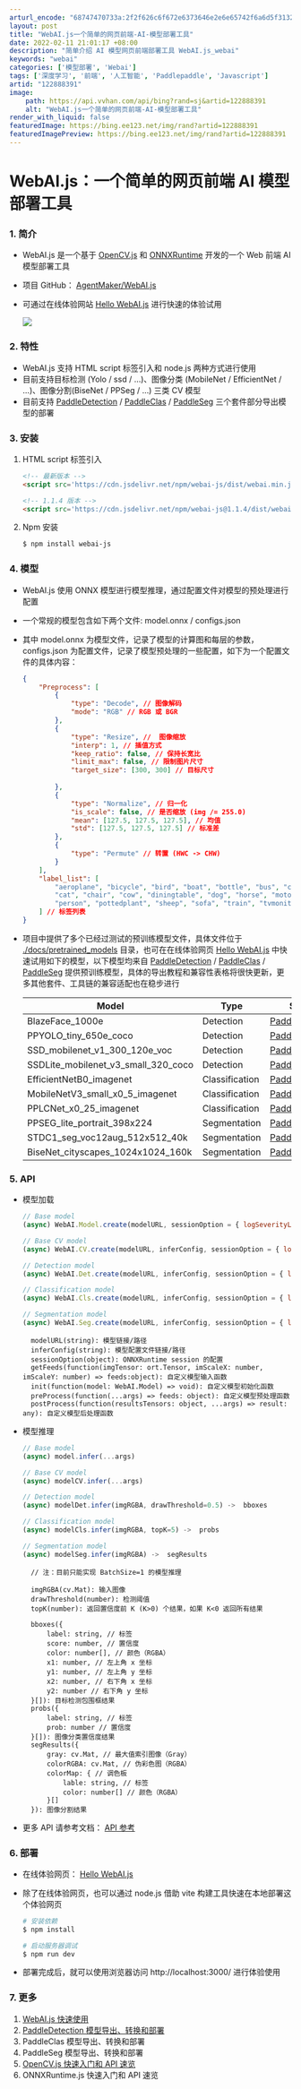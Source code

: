 ```yaml
---
arturl_encode: "68747470733a:2f2f626c6f672e6373646e2e6e65742f6a6d5f31323133382f:61727469636c652f64657461696c732f313232383838333931"
layout: post
title: "WebAI.js一个简单的网页前端-AI-模型部署工具"
date: 2022-02-11 21:01:17 +08:00
description: "简单介绍 AI 模型网页前端部署工具 WebAI.js_webai"
keywords: "webai"
categories: ['模型部署', 'Webai']
tags: ['深度学习', '前端', '人工智能', 'Paddlepaddle', 'Javascript']
artid: "122888391"
image:
    path: https://api.vvhan.com/api/bing?rand=sj&artid=122888391
    alt: "WebAI.js一个简单的网页前端-AI-模型部署工具"
render_with_liquid: false
featuredImage: https://bing.ee123.net/img/rand?artid=122888391
featuredImagePreview: https://bing.ee123.net/img/rand?artid=122888391
---
```


# WebAI.js：一个简单的网页前端 AI 模型部署工具

### 1. 简介

* WebAI.js 是一个基于
  [OpenCV.js](https://docs.opencv.org/4.5.5/d5/d10/tutorial_js_root.html)
  和
  [ONNXRuntime](https://github.com/microsoft/onnxruntime/tree/master/js)
  开发的一个 Web 前端 AI 模型部署工具
* 项目 GitHub：
  [AgentMaker/WebAI.js](https://github.com/AgentMaker/WebAI.js)
* 可通过在线体验网站
  [Hello WebAI.js](https://AgentMaker.github.io/WebAI.js)
  进行快速的体验试用
    
  ![](https://i-blog.csdnimg.cn/blog_migrate/f26e310f034dfab01081fc68d0af326d.png)

### 2. 特性

* WebAI.js 支持 HTML script 标签引入和 node.js 两种方式进行使用
* 目前支持目标检测 (Yolo / ssd / …)、图像分类 (MobileNet / EfficientNet / …)、图像分割(BiseNet / PPSeg / …) 三类 CV 模型
* 目前支持
  [PaddleDetection](https://www.github.com/PaddlePaddle/PaddleDetection)
  /
  [PaddleClas](https://www.github.com/PaddlePaddle/PaddleClas)
  /
  [PaddleSeg](https://www.github.com/PaddlePaddle/PaddleSeg)
  三个套件部分导出模型的部署

### 3. 安装

1. HTML script 标签引入

   ```html
   <!-- 最新版本 -->
   <script src='https://cdn.jsdelivr.net/npm/webai-js/dist/webai.min.js'></script>

   <!-- 1.1.4 版本 -->
   <script src='https://cdn.jsdelivr.net/npm/webai-js@1.1.4/dist/webai.min.js'></script>

   ```
2. Npm 安装

   ```bash
   $ npm install webai-js

   ```

### 4. 模型

* WebAI.js 使用 ONNX 模型进行模型推理，通过配置文件对模型的预处理进行配置
* 一个常规的模型包含如下两个文件: model.onnx / configs.json
* 其中 model.onnx 为模型文件，记录了模型的计算图和每层的参数，configs.json 为配置文件，记录了模型预处理的一些配置，如下为一个配置文件的具体内容：

  ```json
  {
      "Preprocess": [
          {
              "type": "Decode", // 图像解码
              "mode": "RGB" // RGB 或 BGR
          },
          {
              "type": "Resize", //  图像缩放
              "interp": 1, // 插值方式
              "keep_ratio": false, // 保持长宽比
              "limit_max": false, // 限制图片尺寸
              "target_size": [300, 300] // 目标尺寸
              
          },
          {
              "type": "Normalize", // 归一化
              "is_scale": false, // 是否缩放 (img /= 255.0)
              "mean": [127.5, 127.5, 127.5], // 均值
              "std": [127.5, 127.5, 127.5] // 标准差
          },
          {
              "type": "Permute" // 转置 (HWC -> CHW)
          }
      ],
      "label_list": [
          "aeroplane", "bicycle", "bird", "boat", "bottle", "bus", "car", 
          "cat", "chair", "cow", "diningtable", "dog", "horse", "motorbike", 
          "person", "pottedplant", "sheep", "sofa", "train", "tvmonitor"
      ] // 标签列表
  }

  ```
* 项目中提供了多个已经过测试的预训练模型文件，具体文件位于
  [./docs/pretrained\_models](https://github.com/AgentMaker/WebAI.js/tree/main/docs/pretrained_models)
  目录，也可在在线体验网页
  [Hello WebAI.js](https://AgentMaker.github.io/WebAI.js)
  中快速试用如下的模型，以下模型均来自
  [PaddleDetection](https://www.github.com/PaddlePaddle/PaddleDetection)
  /
  [PaddleClas](https://www.github.com/PaddlePaddle/PaddleClas)
  /
  [PaddleSeg](https://www.github.com/PaddlePaddle/PaddleSeg)
  提供预训练模型，具体的导出教程和兼容性表格将很快更新，更多其他套件、工具链的兼容适配也在稳步进行

  | Model | Type | Source |
  | --- | --- | --- |
  | BlazeFace\_1000e | Detection | [PaddleDetection](https://www.github.com/PaddlePaddle/PaddleDetection) |
  | PPYOLO\_tiny\_650e\_coco | Detection | [PaddleDetection](https://www.github.com/PaddlePaddle/PaddleDetection) |
  | SSD\_mobilenet\_v1\_300\_120e\_voc | Detection | [PaddleDetection](https://www.github.com/PaddlePaddle/PaddleDetection) |
  | SSDLite\_mobilenet\_v3\_small\_320\_coco | Detection | [PaddleDetection](https://www.github.com/PaddlePaddle/PaddleDetection) |
  | EfficientNetB0\_imagenet | Classification | [PaddleClas](https://www.github.com/PaddlePaddle/PaddleClas) |
  | MobileNetV3\_small\_x0\_5\_imagenet | Classification | [PaddleClas](https://www.github.com/PaddlePaddle/PaddleClas) |
  | PPLCNet\_x0\_25\_imagenet | Classification | [PaddleClas](https://www.github.com/PaddlePaddle/PaddleClas) |
  | PPSEG\_lite\_portrait\_398x224 | Segmentation | [PaddleSeg](https://www.github.com/PaddlePaddle/PaddleSeg) |
  | STDC1\_seg\_voc12aug\_512x512\_40k | Segmentation | [PaddleSeg](https://www.github.com/PaddlePaddle/PaddleSeg) |
  | BiseNet\_cityscapes\_1024x1024\_160k | Segmentation | [PaddleSeg](https://www.github.com/PaddlePaddle/PaddleSeg) |

### 5. API

* 模型加载

  ```js
  // Base model
  (async) WebAI.Model.create(modelURL, sessionOption = { logSeverityLevel: 4 }, init = null, preProcess = null, postProcess = null) -> model

  // Base CV model
  (async) WebAI.CV.create(modelURL, inferConfig, sessionOption = { logSeverityLevel: 4 }, getFeeds = null, postProcess = null) -> modelCV

  // Detection model
  (async) WebAI.Det.create(modelURL, inferConfig, sessionOption = { logSeverityLevel: 4 }, getFeeds = null, postProcess = null) -> modelDet

  // Classification model
  (async) WebAI.Cls.create(modelURL, inferConfig, sessionOption = { logSeverityLevel: 4 }, getFeeds = null, postProcess = null) -> modelCls

  // Segmentation model
  (async) WebAI.Seg.create(modelURL, inferConfig, sessionOption = { logSeverityLevel: 4 }, getFeeds = null, postProcess = null) -> modelSeg    

  ```

  ```
    modelURL(string): 模型链接/路径
    inferConfig(string): 模型配置文件链接/路径
    sessionOption(object): ONNXRuntime session 的配置
    getFeeds(function(imgTensor: ort.Tensor, imScaleX: number, imScaleY: number) => feeds:object): 自定义模型输入函数
    init(function(model: WebAI.Model) => void): 自定义模型初始化函数
    preProcess(function(...args) => feeds: object): 自定义模型预处理函数
    postProcess(function(resultsTensors: object, ...args) => result: any): 自定义模型后处理函数

  ```
* 模型推理

  ```js
  // Base model
  (async) model.infer(...args)

  // Base CV model
  (async) modelCV.infer(...args)

  // Detection model
  (async) modelDet.infer(imgRGBA, drawThreshold=0.5) ->  bboxes

  // Classification model
  (async) modelCls.infer(imgRGBA, topK=5) ->  probs

  // Segmentation model
  (async) modelSeg.infer(imgRGBA) ->  segResults

  ```

  ```
    // 注：目前只能实现 BatchSize=1 的模型推理

    imgRGBA(cv.Mat): 输入图像
    drawThreshold(number): 检测阈值
    topK(number): 返回置信度前 K (K>0) 个结果，如果 K<0 返回所有结果

    bboxes({
        label: string, // 标签
        score: number, // 置信度
        color: number[], // 颜色（RGBA）
        x1: number, // 左上角 x 坐标
        y1: number, // 左上角 y 坐标
        x2: number, // 右下角 x 坐标
        y2: number // 右下角 y 坐标
    }[]): 目标检测包围框结果
    probs({
        label: string, // 标签
        prob: number // 置信度
    }[]): 图像分类置信度结果
    segResults({
        gray: cv.Mat, // 最大值索引图像（Gray）
        colorRGBA: cv.Mat, // 伪彩色图（RGBA）
        colorMap: { // 调色板
            lable: string, // 标签
            color: number[] // 颜色（RGBA）
        }[]
    }): 图像分割结果

  ```
* 更多 API 请参考文档：
  [API 参考](https://github.com/AgentMaker/WebAI.js/blob/main/docs/tutorials/api.md)

### 6. 部署

* 在线体验网页：
  [Hello WebAI.js](https://AgentMaker.github.io/WebAI.js)
* 除了在线体验网页，也可以通过 node.js 借助 vite 构建工具快速在本地部署这个体验网页

  ```bash
  # 安装依赖
  $ npm install

  # 启动服务器调试
  $ npm run dev

  ```
* 部署完成后，就可以使用浏览器访问 http://localhost:3000/ 进行体验使用

### 7. 更多

1. [WebAI.js 快速使用](https://blog.csdn.net/jm_12138/article/details/122888618)
2. [PaddleDetection 模型导出、转换和部署](https://blog.csdn.net/jm_12138/article/details/122888751)
3. PaddleClas 模型导出、转换和部署
4. PaddleSeg 模型导出、转换和部署
5. [OpenCV.js 快速入门和 API 速览](https://blog.csdn.net/jm_12138/article/details/122910737)
6. ONNXRuntime.js 快速入门和 API 速览